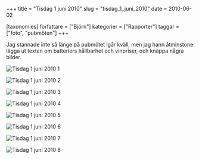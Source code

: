 +++
title = "Tisdag 1 juni 2010"
slug = "tisdag_1_juni_2010"
date = 2010-06-02

[taxonomies]
forfattare = ["Björn"]
kategorier = ["Rapporter"]
taggar = ["foto", "pubmöten"]
+++

Jag stannade inte så länge på pubmötet igår kväll, men jag hann åtminstone lägga ut texten om batteriers hållbarhet och vinpriser, och knäppa några bilder.

![Tisdag 1 juni 2010 1](tisdag_1_juni_2010_1.jpeg)

<!-- more -->

![Tisdag 1 juni 2010 2](tisdag_1_juni_2010_2.jpeg)

![Tisdag 1 juni 2010 3](tisdag_1_juni_2010_3.jpeg)

![Tisdag 1 juni 2010 4](tisdag_1_juni_2010_4.jpeg)

![Tisdag 1 juni 2010 5](tisdag_1_juni_2010_5.jpeg)

![Tisdag 1 juni 2010 6](tisdag_1_juni_2010_6.jpeg)

![Tisdag 1 juni 2010 7](tisdag_1_juni_2010_7.jpeg)

![Tisdag 1 juni 2010 8](tisdag_1_juni_2010_8.jpeg)
